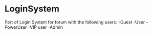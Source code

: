 # LoginSystem
Part of Login System for forum with the following users:
-Guest
-User
-PowerUser
-VIP user
-Admin
